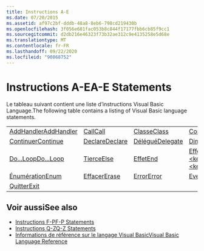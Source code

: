 ```yaml
---
title: Instructions A-E
ms.date: 07/20/2015
ms.assetid: af97c2bf-dddb-48a8-8eb6-798cd219430b
ms.openlocfilehash: 3f056e681fac053b8c844f17177fbb6cb85f9cc1
ms.sourcegitcommit: d2db216e46323f73b32ae312c9e4135258e5d68e
ms.translationtype: MT
ms.contentlocale: fr-FR
ms.lasthandoff: 09/22/2020
ms.locfileid: "90868752"
---
```

# <a name="a-e-statements"></a><span data-ttu-id="1dd29-102">Instructions A-E</span><span class="sxs-lookup"><span data-stu-id="1dd29-102">A-E Statements</span></span>

<span data-ttu-id="1dd29-103">Le tableau suivant contient une liste d’instructions Visual Basic Language.</span><span class="sxs-lookup"><span data-stu-id="1dd29-103">The following table contains a listing of Visual Basic language statements.</span></span>  
  
|||||  
|---|---|---|---|  
|[<span data-ttu-id="1dd29-104">AddHandler</span><span class="sxs-lookup"><span data-stu-id="1dd29-104">AddHandler</span></span>](addhandler-statement.md)|[<span data-ttu-id="1dd29-105">Call</span><span class="sxs-lookup"><span data-stu-id="1dd29-105">Call</span></span>](call-statement.md)|[<span data-ttu-id="1dd29-106">Classe</span><span class="sxs-lookup"><span data-stu-id="1dd29-106">Class</span></span>](class-statement.md)|[<span data-ttu-id="1dd29-107">Const</span><span class="sxs-lookup"><span data-stu-id="1dd29-107">Const</span></span>](const-statement.md)|  
|[<span data-ttu-id="1dd29-108">Continuer</span><span class="sxs-lookup"><span data-stu-id="1dd29-108">Continue</span></span>](continue-statement.md)|[<span data-ttu-id="1dd29-109">Declare</span><span class="sxs-lookup"><span data-stu-id="1dd29-109">Declare</span></span>](declare-statement.md)|[<span data-ttu-id="1dd29-110">Délégué</span><span class="sxs-lookup"><span data-stu-id="1dd29-110">Delegate</span></span>](delegate-statement.md)|[<span data-ttu-id="1dd29-111">Dim</span><span class="sxs-lookup"><span data-stu-id="1dd29-111">Dim</span></span>](dim-statement.md)|  
|[<span data-ttu-id="1dd29-112">Do...Loop</span><span class="sxs-lookup"><span data-stu-id="1dd29-112">Do...Loop</span></span>](do-loop-statement.md)|[<span data-ttu-id="1dd29-113">Tierce</span><span class="sxs-lookup"><span data-stu-id="1dd29-113">Else</span></span>](else-statement.md)|[<span data-ttu-id="1dd29-114">Effet</span><span class="sxs-lookup"><span data-stu-id="1dd29-114">End</span></span>](end-statement.md)|[<span data-ttu-id="1dd29-115">Effet \<keyword></span><span class="sxs-lookup"><span data-stu-id="1dd29-115">End \<keyword></span></span>](end-keyword-statement.md)|  
|[<span data-ttu-id="1dd29-116">Énumération</span><span class="sxs-lookup"><span data-stu-id="1dd29-116">Enum</span></span>](enum-statement.md)|[<span data-ttu-id="1dd29-117">Effacer</span><span class="sxs-lookup"><span data-stu-id="1dd29-117">Erase</span></span>](erase-statement.md)|[<span data-ttu-id="1dd29-118">Error</span><span class="sxs-lookup"><span data-stu-id="1dd29-118">Error</span></span>](error-statement.md)|[<span data-ttu-id="1dd29-119">Event</span><span class="sxs-lookup"><span data-stu-id="1dd29-119">Event</span></span>](event-statement.md)|  
|[<span data-ttu-id="1dd29-120">Quitter</span><span class="sxs-lookup"><span data-stu-id="1dd29-120">Exit</span></span>](exit-statement.md)||||  
  
## <a name="see-also"></a><span data-ttu-id="1dd29-121">Voir aussi</span><span class="sxs-lookup"><span data-stu-id="1dd29-121">See also</span></span>

- [<span data-ttu-id="1dd29-122">Instructions F-P</span><span class="sxs-lookup"><span data-stu-id="1dd29-122">F-P Statements</span></span>](f-p-statements.md)
- [<span data-ttu-id="1dd29-123">Instructions Q-Z</span><span class="sxs-lookup"><span data-stu-id="1dd29-123">Q-Z Statements</span></span>](q-z-statements.md)
- [<span data-ttu-id="1dd29-124">Informations de référence sur le langage Visual Basic</span><span class="sxs-lookup"><span data-stu-id="1dd29-124">Visual Basic Language Reference</span></span>](../index.md)
